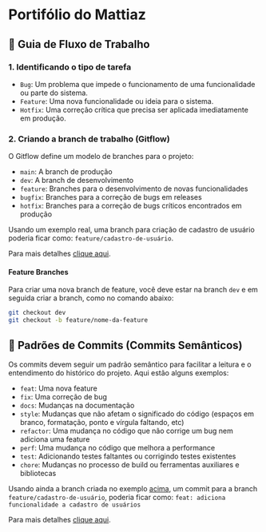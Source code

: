 # Portifólio do Mattiaz

## 📖 Guia de Fluxo de Trabalho 

### 1. Identificando o tipo de tarefa 

- `Bug`: Um problema que impede o funcionamento de uma funcionalidade ou parte do sistema.
- `Feature`: Uma nova funcionalidade ou ideia para o sistema.
- `Hotfix`: Uma correção crítica que precisa ser aplicada imediatamente em produção.


### 2. Criando a branch de trabalho (Gitflow)

O Gitflow define um modelo de branches para o projeto:

- `main`: A branch de produção
- `dev`: A branch de desenvolvimento
- `feature`: Branches para o desenvolvimento de novas funcionalidades
- `bugfix`: Branches para a correção de bugs em releases
- `hotfix`: Branches para a correção de bugs críticos encontrados em produção

<div id='branch-create-example' />  

Usando um exemplo real, uma branch para criação de cadastro de usuário poderia ficar como: `feature/cadastro-de-usuário`.

Para mais detalhes [clique aqui](https://medium.com/trainingcenter/utilizando-o-fluxo-git-flow-e63d5e0d5e04). 

#### Feature Branches

Para criar uma nova branch de feature, você deve estar na branch `dev` e em seguida criar a branch, como no comando abaixo:

```bash
git checkout dev
git checkout -b feature/nome-da-feature
```

## 📌 Padrões de Commits (Commits Semânticos)

Os commits devem seguir um padrão semântico para facilitar a leitura e o entendimento do histórico do projeto. Aqui estão alguns exemplos:

- `feat`: Uma nova feature
- `fix`: Uma correção de bug
- `docs`: Mudanças na documentação
- `style`: Mudanças que não afetam o significado do código (espaços em branco, formatação, ponto e vírgula faltando, etc)
- `refactor`: Uma mudança no código que não corrige um bug nem adiciona uma feature
- `perf`: Uma mudança no código que melhora a performance
- `test`: Adicionando testes faltantes ou corrigindo testes existentes
- `chore`: Mudanças no processo de build ou ferramentas auxiliares e bibliotecas

Usando ainda a branch criada no exemplo [acima](#branch-create-example), um commit para a branch `feature/cadastro-de-usuário`, poderia ficar como: `feat: adiciona funcionalidade a cadastro de usuários`

Para mais detalhes [clique aqui](https://www.conventionalcommits.org/en/v1.0.0/). 
